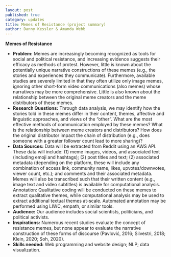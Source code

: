```yaml
---
layout: post
published: true
category: updates
title: Memes of Resistance (project summary)
author: Danny Kessler & Amanda Webb
---
```

**Memes of Resistance**
- **Problem:** Memes are increasingly becoming recognized as tools for social and political resistance, and increasing evidence suggests their efficacy as methods of protest. However, little is known about the potentially unique narrative constructions of these memes (e.g., the stories and experiences they communicate). Furthermore, available studies are severely limited in that they often utilize only image memes, ignoring other short-form video communications (also memes) whose narratives may be more comprehensive. Little is also known about the relationship between the original meme creators and the meme distributors of these memes.
- **Research Questions:** Through data analysis, we may identify how the stories told in these memes differ in their content, themes, affective and linguistic approaches, and views of the “other”. What are the most effective methods of communication employed by these memes? What is the relationship between meme creators and distributors? How does the original distributor impact the chain of distribution (e.g., does someone with a greater follower count lead to more sharing)?
- **Data Sources:** Data will be extracted from Reddit using an AWS API. These data will include: (1) meme images, videos, and associated text (including emoji and hashtags); (2) post titles and text; (2) associated metadata (depending on the platform, these will include any combination of access link, community name, likes, upvotes/downvotes, viewer count, etc.); and comments and their associated metadata. Memes will also be transcribed such that their written content (e.g., image text and video subtitles) is available for computational analysis. Annotation: Qualitative coding will be conducted on these memes to extract qualitative themes, while computational analysis may be used to extract additional textual themes at-scale. Automated annotation may be performed using LIWC, empath, or similar tools.
- **Audience:** Our audience includes social scientists, politicians, and political activists.
- **Inspirations:** Numerous recent studies evaluate the concept of resistance memes, but none appear to evaluate the narrative construction of these forms of discourse (Pavlović, 2016; Silvestri, 2018; Klein, 2020; Soh, 2020).
- **Skills needed:** Web programming and website design; NLP; data visualization.